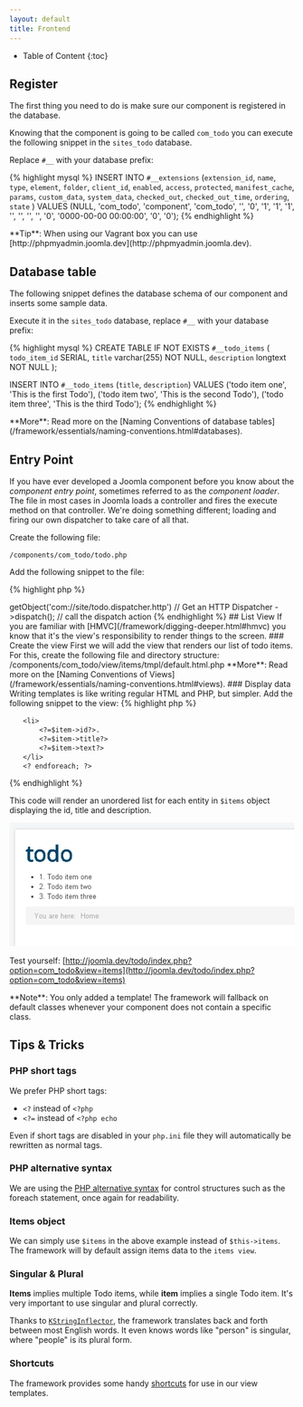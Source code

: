 ```yaml
---
layout: default
title: Frontend
---
```


* Table of Content
{:toc}

## Register

The first thing you need to do is make sure our component is registered in the database.

Knowing that the component is going to be called `com_todo` you can execute the following snippet in the `sites_todo` database.

Replace `#__` with your database prefix:

{% highlight mysql %}
INSERT INTO `#__extensions`
    (`extension_id`, `name`, `type`, `element`, `folder`, `client_id`,
     `enabled`, `access`, `protected`, `manifest_cache`, `params`,
     `custom_data`, `system_data`, `checked_out`, `checked_out_time`,
     `ordering`, `state`
     )
VALUES
    (NULL, 'com_todo', 'component', 'com_todo', '', '0', '1', '1',
    '1', '', '', '', '', '0', '0000-00-00 00:00:00', '0', '0');
{% endhighlight %}

<span class="note">
**Tip**: When using our Vagrant box you can use [http://phpmyadmin.joomla.dev](http://phpmyadmin.joomla.dev).
</span>

## Database table

The following snippet defines the database schema of our component and inserts some sample data.

Execute it in the `sites_todo` database, replace `#__` with your database prefix:

{% highlight mysql %}
CREATE TABLE IF NOT EXISTS `#__todo_items` (
  `todo_item_id` SERIAL,
  `title` varchar(255) NOT NULL,
  `description` longtext NOT NULL
);

INSERT INTO `#__todo_items` (`title`, `description`) VALUES
    ('todo item one', 'This is the first Todo'),
    ('todo item two', 'This is the second Todo'),
    ('todo item three', 'This is the third Todo');
{% endhighlight %}

<span class="note">
**More**: Read more on the [Naming Conventions of database tables](/framework/essentials/naming-conventions.html#databases).
</span>

## Entry Point

If you have ever developed a Joomla component before you know about the _component entry point_, sometimes referred to as the _component loader_.
The file in most cases in Joomla loads a controller and fires the execute method on that controller. We're doing something
different; loading and firing our own dispatcher to take care of all that.

Create the following file:

    /components/com_todo/todo.php

Add the following snippet to the file:

{% highlight php %}
<?php echo KObjectManager::getInstance()            // load the Object Manager
    ->getObject('com://site/todo.dispatcher.http')  // Get an HTTP Dispatcher
    ->dispatch();                                   // call the dispatch action
{% endhighlight %}

## List View

If you are familiar with [HMVC](/framework/digging-deeper.html#hmvc) you know that it's the view's responsibility to render things to the screen.

### Create the view

First we will add the view that renders our list of todo items. For this, create the following file and directory structure:

    /components/com_todo/view/items/tmpl/default.html.php

<span class="note">
**More**: Read more on the [Naming Conventions of Views](/framework/essentials/naming-conventions.html#views).
</span>

### Display data

Writing templates is like writing regular HTML and PHP, but simpler. Add the following snippet to the view:

{% highlight php %}
<ul>
    <? foreach($items as $item) : ?>
    <li>
        <?=$item->id?>.
        <?=$item->title?>
        <?=$item->text?>
    </li>
    <? endforeach; ?>
</ul>
{% endhighlight %}

This code will render an unordered list for each entity in `$items` object displaying the id, title and description.

![My Joomlatools Framework Powered Todo List](/resources/images/todotutorial/front-end-view.png)

Test yourself: [http://joomla.dev/todo/index.php?option=com_todo&view=items](http://joomla.dev/todo/index.php?option=com_todo&view=items)

<span class="note">
**Note**: You only added a template! The framework will fallback on default classes whenever your component does not contain a specific class.
</span>

## Tips & Tricks

### PHP short tags

We prefer PHP short tags:

* `<?` instead of `<?php`
* `<?=` instead of `<?php echo`

Even if short tags are disabled in your `php.ini` file they will automatically be rewritten as normal tags.

### PHP alternative syntax

We are using the [PHP alternative syntax](http://php.net/manual/en/control-structures.alternative-syntax.php) for control
structures such as the foreach statement, once again for readability.

### Items object

We can simply use `$items` in the above example instead of `$this->items`. The framework will by default assign items data to the `items view`.

### Singular & Plural

**Items** implies multiple Todo items, while **item** implies a single Todo item. It's very important to use singular and plural correctly.

Thanks to [`KStringInflector`](http://api.nooku.org/class-KStringInflector.html), the framework translates back and forth between most English words. It even knows words like "person" is singular, where "people" is its plural form.

### Shortcuts

The framework provides some handy [shortcuts](/framework/views/html/templates.html#shortcuts) for use in our view templates.
